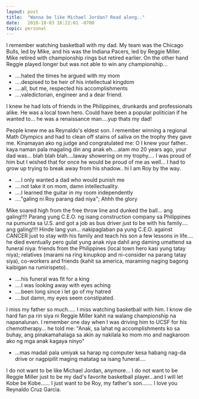 ```yaml
---
layout: post
title:  "Wanna be like Michael Jordan? Read along.."
date:   2010-10-03 16:22:01 -0700
topic: personal
---
```


I remember watching basketball with my dad. My team was the Chicago Bulls, led by Mike, and his was the Indiana Pacers, led by Reggie Miller. Mike retired with championship rings but retired earlier. On the other hand Reggie played longer but was not able to win any championship...

* ....hated the times he argued with my mom
* ....despised to be heir of his intellectual kingdom
* ....all, but me, respected his accomplishments
* ....valedictorian, engineer and a dear friend.

I knew he had lots of friends in the Philippines, drunkards and professionals alike. He was a local town hero. Could have been a popular politician if he wanted to... he was a renaissance man....yup thats my dad!

People knew me as Reynaldo's eldest son. I remember winning a regional Math Olympics and had to clean off stains of saliva on the trophy they gave me. Kinamayan ako ng judge and congratulated me: O I knew your father.. kaya naman pala magaling din ang anak eh....alam mo 20 years ago, your dad was... blah blah blah....laway showering on my trophy.... I was proud of him but I wished that for once he would be proud of me as well... I had to grow up trying to break away from his shadow.. hi I am Roy by the way.

* ....I only wanted a dad who would punish me
* ....not take it on mom, damn intellectuality.
* ....I learned the guitar in my room independently
* ...."galing ni Roy parang dad niya"; Ahhh the glory

Mike soared high from the free throw line and dunked the ball... ang galing!!!! Parang yung C.E.O. ng isang construction company sa Philippines na pumunta sa U.S. and got a job as bus driver just to be with his family.... ang galing!!!! Hinde lang yun... nakipaglaban pa yung C.E.O. against CANCER just to stay with his family and teach his son a few lessons in life.... he died eventually pero gulat yung anak niya dahil ang daming umattend sa funeral niya: friends from the Philippines (local town hero kasi yung tatay niya); relatives (marami na ring kinupkop and ni-consider na parang tatay siya), co-workers and friends (kahit sa america, maraming naging bagong kaibigan na rumirispeto)..

* ....his funeral was fit for a king
* ....I was looking away with eyes aching
* ....been long since i let go of my hatred
* ....but damn, my eyes seem constipated.

I miss my father so much..... I miss watching basketball with him. I know die hard fan pa rin siya ni Reggie Miller kahit na walang championship na napanalunan. I remember one day when I was driving him to UCSF for his chemotherapy... he told me: "Anak, sa lahat ng accomplishments ko sa buhay, ang pinakamahalaga sa akin ay nakilala ko mom mo and nagkaroon ako ng mga anak kagaya ninyo"

* ...mas madali pala umiyak sa harap ng computer kesa habang nag-da drive or nagpipilit maging matatag sa isang funeral....

I do not want to be like Michael Jordan, anymore... I do not want to be Reggie Miller just to be my dad's favorite basketball player...and I will let Kobe be Kobe...... I just want to be Roy, my father's son....... I love you Reynaldo Cruz Garcia.

